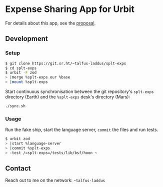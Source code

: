 # Expense Sharing App for Urbit

For details about this app, see the [proposal](./proposal.md).

## Development

### Setup

```bash
$ git clone https://git.sr.ht/~talfus-laddus/splt-exps
$ cd splt-exps
$ urbit -F zod
> |merge %splt-exps our %base
> |mount %splt-exps
```

Start continuous synchronisation between the git repository's `splt-exps` directory
(Earth) and the `%splt-exps` desk's directory (Mars):

```bash
./sync.sh
```

### Usage

Run the fake ship, start the language server, `commit` the files and run tests.
```bash
$ urbit zod
> |start %language-server
> |commit %splt-exps
> -test /=splt-exps=/tests/lib/bsf/hoon ~
```

## Contact

Reach out to me on the network: `~talfus-laddus`
